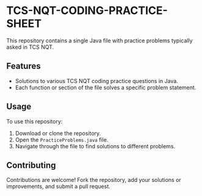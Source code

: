 # TCS-NQT-CODING-PRACTICE-SHEET
This repository contains a single Java file with practice problems typically asked in TCS NQT.

## Features

- Solutions to various TCS NQT coding practice questions in Java.
- Each function or section of the file solves a specific problem statement.

## Usage

To use this repository:

1. Download or clone the repository.
2. Open the `PracticeProblems.java` file.
3. Navigate through the file to find solutions to different problems.

## Contributing

Contributions are welcome! Fork the repository, add your solutions or improvements, and submit a pull request.


